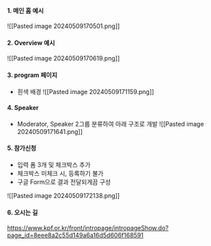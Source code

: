 
#### 1. 메인 홈 예시
![[Pasted image 20240509170501.png]]


#### 2. Overview 예시

![[Pasted image 20240509170619.png]]


#### 3. program 페이지

- 흰색 배경
![[Pasted image 20240509171159.png]]


#### 4. Speaker

- Moderator, Speaker 2그룹 분류하여 아래 구조로 개발
![[Pasted image 20240509171641.png]]


#### 5. 참가신청

- 입력 폼 3개 및 체크박스 추가
- 체크박스 미체크 시, 등록하기 불가
- 구글 Form으로 결과 전달되게끔 구성

![[Pasted image 20240509172138.png]]


#### 6. 오시는 길

https://www.kpf.or.kr/front/intropage/intropageShow.do?page_id=8eee8a2c55d149a6a16d5d606f168591